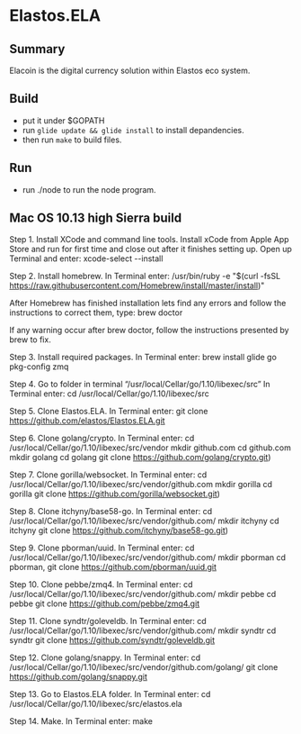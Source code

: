 # Elastos.ELA

## Summary

Elacoin is the digital currency solution within Elastos eco system.

## Build

- put it under $GOPATH
- run `glide update && glide install` to install depandencies.
- then run `make` to build files.

## Run

- run ./node to run the node program.


## Mac OS 10.13 high Sierra build

Step 1. Install XCode and command line tools.
  Install xCode from Apple App Store and run for first time and close out after it finishes setting up.
  Open up Terminal and enter:
    xcode-select --install
  
Step 2. Install homebrew.
  In Terminal enter:
    /usr/bin/ruby -e "$(curl -fsSL https://raw.githubusercontent.com/Homebrew/install/master/install)"
  
  After Homebrew has finished installation lets find any errors and follow the instructions to correct them, type:
    brew doctor

  If any warning occur after brew doctor, follow the instructions presented by brew to fix.
  
Step 3. Install required packages.
  In Terminal enter:
    brew install glide go pkg-config zmq
  
Step 4. Go to folder in terminal “/usr/local/Cellar/go/1.10/libexec/src”
  In Terminal enter:
    cd /usr/local/Cellar/go/1.10/libexec/src

Step 5. Clone Elastos.ELA.
  In Terminal enter:
    git clone https://github.com/elastos/Elastos.ELA.git
  
Step 6. Clone golang/crypto.
  In Terminal enter:
    cd /usr/local/Cellar/go/1.10/libexec/src/vendor
    mkdir github.com
    cd github.com
    mkdir golang
    cd golang
    git clone https://github.com/golang/crypto.git)
  
Step 7. Clone gorilla/websocket.
  In Terminal enter:
    cd /usr/local/Cellar/go/1.10/libexec/src/vendor/github.com
    mkdir gorilla
    cd gorilla
    git clone https://github.com/gorilla/websocket.git)
    
Step 8. Clone itchyny/base58-go.
  In Terminal enter:
    cd  /usr/local/Cellar/go/1.10/libexec/src/vendor/github.com/
    mkdir itchyny
    cd itchyny
    git clone https://github.com/itchyny/base58-go.git)
    
Step 9. Clone pborman/uuid.
  In Terminal enter:
    cd /usr/local/Cellar/go/1.10/libexec/src/vendor/github.com/
    mkdir pborman
    cd pborman,
    git clone https://github.com/pborman/uuid.git
    
Step 10. Clone pebbe/zmq4.
  In Terminal enter:
    cd /usr/local/Cellar/go/1.10/libexec/src/vendor/github.com/
    mkdir pebbe
    cd pebbe
    git clone https://github.com/pebbe/zmq4.git
    
Step 11. Clone syndtr/goleveldb.
  In Terminal enter:
    cd /usr/local/Cellar/go/1.10/libexec/src/vendor/github.com/
    mkdir syndtr
    cd syndtr
    git clone https://github.com/syndtr/goleveldb.git

Step 12. Clone golang/snappy.
  In Terminal enter:
    cd /usr/local/Cellar/go/1.10/libexec/src/vendor/github.com/golang/
    git clone https://github.com/golang/snappy.git

Step 13. Go to Elastos.ELA folder.
  In Terminal enter:
    cd /usr/local/Cellar/go/1.10/libexec/src/elastos.ela

Step 14. Make.
  In Terminal enter:
    make
    
 
